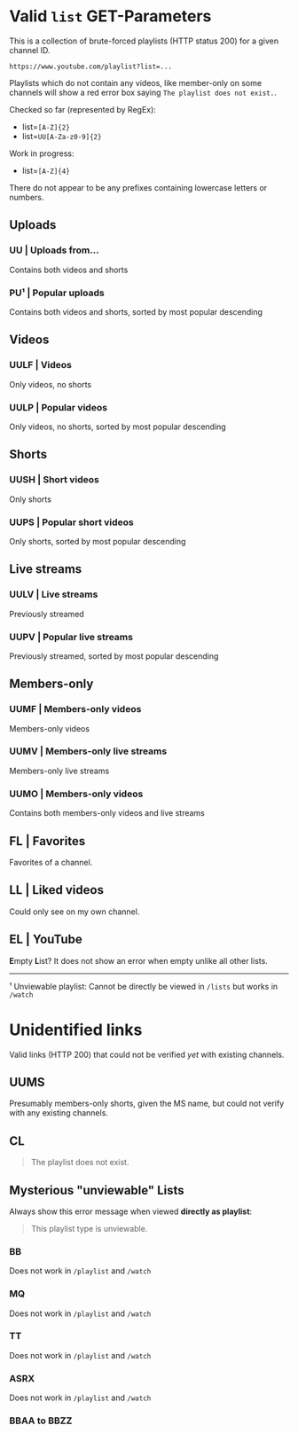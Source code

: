 # Valid `list` GET-Parameters
This is a collection of brute-forced playlists (HTTP status 200) for a given channel ID.

```
https://www.youtube.com/playlist?list=...
```

Playlists which do not contain any videos, like member-only on some channels
will show a red error box saying `The playlist does not exist.`.

Checked so far (represented by RegEx):
- list=`[A-Z]{2}`
- list=`UU[A-Za-z0-9]{2}`

Work in progress:
- list=`[A-Z]{4}`

There do not appear to be any prefixes containing lowercase letters or numbers.

## Uploads

### UU | Uploads from...
Contains both videos and shorts

### PU¹ | Popular uploads
Contains both videos and shorts, sorted by most popular descending

## Videos

### UULF | Videos
Only videos, no shorts

### UULP | Popular videos
Only videos, no shorts, sorted by most popular descending

## Shorts

### UUSH | Short videos
Only shorts

### UUPS | Popular short videos
Only shorts, sorted by most popular descending

## Live streams

### UULV | Live streams
Previously streamed

### UUPV | Popular live streams
Previously streamed, sorted by most popular descending

## Members-only

### UUMF | Members-only videos
Members-only videos

### UUMV | Members-only live streams
Members-only live streams

### UUMO | Members-only videos
Contains both members-only videos and live streams

## FL | Favorites
Favorites of a channel.

## LL | Liked videos
Could only see on my own channel.

## EL | YouTube
**E**mpty **L**ist? It does not show an error when empty unlike all other lists.

---

¹ Unviewable playlist: Cannot be directly be viewed in `/lists` but works in `/watch`

# Unidentified links
Valid links (HTTP 200) that could not be verified _yet_ with existing channels.

## UUMS
Presumably members-only shorts, given the MS name, but could not verify with any existing channels.

## CL
> The playlist does not exist.

## Mysterious "unviewable" Lists
Always show this error message when viewed **directly as playlist**:
> This playlist type is unviewable.

<!-- https://www.reddit.com/r/youtubedl/comments/nlttmd/playlist_type_unviewable_anybody_seen_this_before/ -->

### BB
Does not work in `/playlist` and `/watch`

### MQ
Does not work in `/playlist` and `/watch`

### TT
Does not work in `/playlist` and `/watch`

### ASRX
Does not work in `/playlist` and `/watch`

### BBAA to BBZZ
